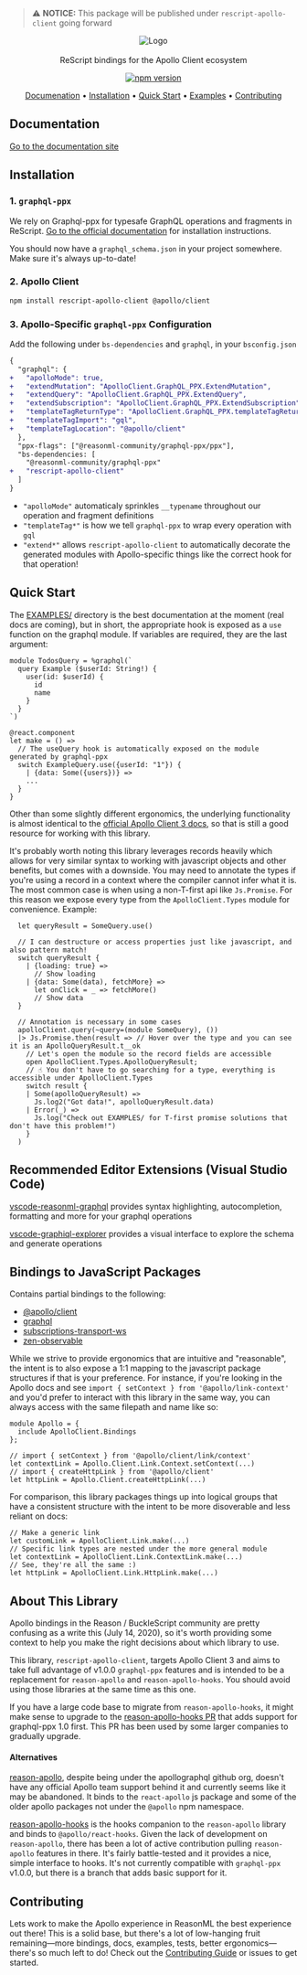 > ⚠️ **NOTICE:** This package will be published under `rescript-apollo-client` going forward

<p align="center">
    <img src="assets/logo-mashup.png" alt="Logo">
  	<br><br>
    ReScript bindings for the Apollo Client ecosystem
</p>

<p align="center">
  <a href="https://www.npmjs.com/package/rescript-apollo-client">
    <img src="https://badge.fury.io/js/rescript-apollo-client.svg" alt="npm version" />
  </a>
</p>

<p align="center">
  <a href="#installation">Documenation</a> •
  <a href="#installation">Installation</a> •
  <a href="#quick-start">Quick Start</a> •
  <a href="EXAMPLES/src">Examples</a> •
  <a href="#contributing">Contributing</a>
</p>

## Documentation

[Go to the documentation site]()

## Installation

### 1. `graphql-ppx`

We rely on Graphql-ppx for typesafe GraphQL operations and fragments in ReScript. [Go to the official documentation](https://beta.graphql-ppx.com) for installation instructions.

You should now have a `graphql_schema.json` in your project somewhere. Make sure it's always up-to-date!

### 2. Apollo Client

```sh
npm install rescript-apollo-client @apollo/client
```

### 3. Apollo-Specific `graphql-ppx` Configuration

Add the following under `bs-dependencies` and `graphql`, in your `bsconfig.json`

```diff
{
  "graphql": {
+   "apolloMode": true,
+   "extendMutation": "ApolloClient.GraphQL_PPX.ExtendMutation",
+   "extendQuery": "ApolloClient.GraphQL_PPX.ExtendQuery",
+   "extendSubscription": "ApolloClient.GraphQL_PPX.ExtendSubscription",
+   "templateTagReturnType": "ApolloClient.GraphQL_PPX.templateTagReturnType",
+   "templateTagImport": "gql",
+   "templateTagLocation": "@apollo/client"
  },
  "ppx-flags": ["@reasonml-community/graphql-ppx/ppx"],
  "bs-dependencies: [
    "@reasonml-community/graphql-ppx"
+   "rescript-apollo-client"
  ]
}
```

- `"apolloMode"` automaticaly sprinkles `__typename` throughout our operation and fragment definitions
- `"templateTag*"` is how we tell `graphql-ppx` to wrap every operation with `gql`
- `"extend*"` allows `rescript-apollo-client` to automatically decorate the generated modules with Apollo-specific things like the correct hook for that operation!

## Quick Start

The [EXAMPLES/](https://github.com/reasonml-community/rescript-apollo-client/tree/master/EXAMPLES) directory is the best documentation at the moment (real docs are coming), but in short, the appropriate hook is exposed as a `use` function on the graphql module. If variables are required, they are the last argument:

```reason
module TodosQuery = %graphql(`
  query Example ($userId: String!) {
    user(id: $userId) {
      id
      name
    }
  }
`)

@react.component
let make = () =>
  // The useQuery hook is automatically exposed on the module generated by graphql-ppx
  switch ExampleQuery.use({userId: "1"}) {
    | {data: Some({users})} =>
    ...
  }
}
```

Other than some slightly different ergonomics, the underlying functionality is almost identical to the [official Apollo Client 3 docs](https://www.apollographql.com/docs/react/v3.0-beta/get-started/), so that is still a good resource for working with this library.

It's probably worth noting this library leverages records heavily which allows for very similar syntax to working with javascript objects and other benefits, but comes with a downside. You may need to annotate the types if you're using a record in a context where the compiler cannot infer what it is. The most common case is when using a non-T-first api like `Js.Promise`. For this reason we expose every type from the `ApolloClient.Types` module for convenience. Example:

```reason
  let queryResult = SomeQuery.use()

  // I can destructure or access properties just like javascript, and also pattern match!
  switch queryResult {
    | {loading: true} =>
      // Show loading
    | {data: Some(data), fetchMore} =>
      let onClick = _ => fetchMore()
      // Show data
  }

  // Annotation is necessary in some cases
  apolloClient.query(~query=(module SomeQuery), ())
  |> Js.Promise.then(result => // Hover over the type and you can see it is an ApolloQueryResult.t__ok
    // Let's open the module so the record fields are accessible
    open ApolloClient.Types.ApolloQueryResult;
    // ☝️ You don't have to go searching for a type, everything is accessible under ApolloClient.Types
    switch result {
    | Some(apolloQueryResult) =>
      Js.log2("Got data!", apolloQueryResult.data)
    | Error(_) =>
      Js.log("Check out EXAMPLES/ for T-first promise solutions that don't have this problem!")
    }
  )
```

## Recommended Editor Extensions (Visual Studio Code)

[vscode-reasonml-graphql](https://marketplace.visualstudio.com/items?itemName=GabrielNordeborn.vscode-reasonml-graphql) provides syntax highlighting, autocompletion, formatting and more for your graphql operations

[vscode-graphiql-explorer](https://marketplace.visualstudio.com/items?itemName=GabrielNordeborn.vscode-graphiql-explorer) provides a visual interface to explore the schema and generate operations

## Bindings to JavaScript Packages

Contains partial bindings to the following:

- [@apollo/client](https://github.com/apollographql/apollo-client)
- [graphql](https://github.com/graphql/graphql-js)
- [subscriptions-transport-ws](https://github.com/apollographql/subscriptions-transport-ws)
- [zen-observable](https://github.com/zenparsing/zen-observable)

While we strive to provide ergonomics that are intuitive and "reasonable", the intent is to also expose a 1:1 mapping to the javascript package structures if that is your preference. For instance, if you're looking in the Apollo docs and see `import { setContext } from '@apollo/link-context'` and you'd prefer to interact with this library in the same way, you can always access with the same filepath and name like so:

```reason
module Apollo = {
  include ApolloClient.Bindings
};

// import { setContext } from '@apollo/client/link/context'
let contextLink = Apollo.Client.Link.Context.setContext(...)
// import { createHttpLink } from '@apollo/client'
let httpLink = Apollo.Client.createHttpLink(...)
```

For comparison, this library packages things up into logical groups that have a consistent structure with the intent to be more disoverable and less reliant on docs:

```reason
// Make a generic link
let customLink = ApolloClient.Link.make(...)
// Specific link types are nested under the more general module
let contextLink = ApolloClient.Link.ContextLink.make(...)
// See, they're all the same :)
let httpLink = ApolloClient.Link.HttpLink.make(...)
```

## About This Library

Apollo bindings in the Reason / BuckleScript community are pretty confusing as a write this (July 14, 2020), so it's worth providing some context to help you make the right decisions about which library to use.

This library, `rescript-apollo-client`, targets Apollo Client 3 and aims to take full advantage of v1.0.0 `graphql-ppx` features and is intended to be a replacement for `reason-apollo` and `reason-apollo-hooks`. You should avoid using those libraries at the same time as this one.

If you have a large code base to migrate from `reason-apollo-hooks`, it might make sense to upgrade to the [reason-apollo-hooks PR](https://github.com/reasonml-community/reason-apollo-hooks/pull/117) that adds support for graphql-ppx 1.0 first. This PR has been used by some larger companies to gradually upgrade.

#### Alternatives

[reason-apollo](https://github.com/apollographql/reason-apollo), despite being under the apollographql github org, doesn't have any official Apollo team support behind it and currently seems like it may be abandoned. It binds to the `react-apollo` js package and some of the older apollo packages not under the `@apollo` npm namespace.

[reason-apollo-hooks](https://github.com/reasonml-community/reason-apollo-hooks) is the hooks companion to the `reason-apollo` library and binds to `@apollo/react-hooks`. Given the lack of development on `reason-apollo`, there has been a lot of active contribution pulling `reason-apollo` features in there. It's fairly battle-tested and it provides a nice, simple interface to hooks. It's not currently compatible with `graphql-ppx` v1.0.0, but there is a branch that adds basic support for it.

## Contributing

Lets work to make the Apollo experience in ReasonML the best experience out there! This is a solid base, but there's a lot of low-hanging fruit remaining—more bindings, docs, examples, tests, better ergonomics—there's so much left to do! Check out the [Contributing Guide](CONTRIBUTING.md) or issues to get started.
